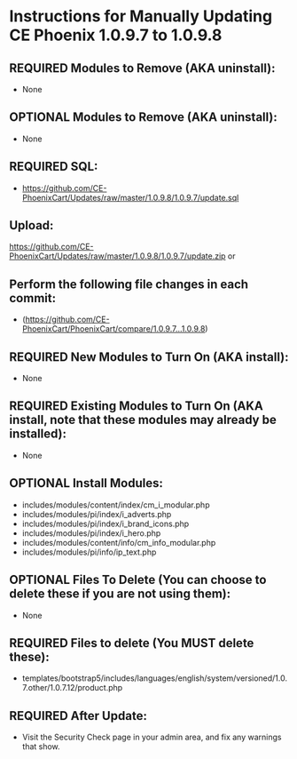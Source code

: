 # Instructions for Manually Updating CE Phoenix 1.0.9.7 to 1.0.9.8

## REQUIRED Modules to Remove (AKA uninstall):
* None

## OPTIONAL Modules to Remove (AKA uninstall):
* None

## REQUIRED SQL:
* https://github.com/CE-PhoenixCart/Updates/raw/master/1.0.9.8/1.0.9.7/update.sql

## Upload: 
https://github.com/CE-PhoenixCart/Updates/raw/master/1.0.9.8/1.0.9.7/update.zip
or
## Perform the following file changes in each commit:
* (https://github.com/CE-PhoenixCart/PhoenixCart/compare/1.0.9.7...1.0.9.8)

## REQUIRED New Modules to Turn On (AKA install):
* None

## REQUIRED Existing Modules to Turn On (AKA install, note that these modules may already be installed):
* None

## OPTIONAL Install Modules:
* includes/modules/content/index/cm_i_modular.php
* includes/modules/pi/index/i_adverts.php
* includes/modules/pi/index/i_brand_icons.php
* includes/modules/pi/index/i_hero.php
* includes/modules/content/info/cm_info_modular.php
* includes/modules/pi/info/ip_text.php

## OPTIONAL Files To Delete (You can choose to delete these if you are not using them):
* None

## REQUIRED Files to delete (You MUST delete these):
* templates/bootstrap5/includes/languages/english/system/versioned/1.0.7.other/1.0.7.12/product.php

## REQUIRED After Update:
* Visit the Security Check page in your admin area, and fix any warnings that show.
